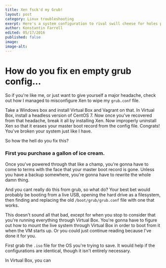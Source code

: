 ```yaml
---
title: Xen fsck'd my Grub!
layout: post
category: Linux troubleshooting
exerpt: Here's a system configuration to rival swill cheese for holes per unit of measurement. Take a Windows box, install Virtual Box and Vagrant on that. In Virtual Box, install a headless version of CentOS 7. Now once you've recovered from that headache, break it all by installing Xen. Now improperly uninstall Xen so that it erases your master boot record from the config file. 
author: Konstantin Farrell
edited: 05/17/2016
published: false
image:
image-alt:
---
```


# How do you fix en empty grub config...

So if you're like me, or just want to give yourself a major headache,
check out how I managed to misconfigure Xen to wipe my `grub.conf` file.

Take a Windows box and install Virtual Box and Vagrant on that.
In Virtual Box, install a headless version of CentOS 7.
Now once you've recovered from that headache, break it all by installing Xen.
Now improperly uninstall Xen so that it erases your master boot record from the config file.
Congrats! You've broken your system just like I have.

So how the hell do you fix this?

### First you purchase a gallon of ice cream.

Once you've powered through that like a champ, you're gonna have to come to terms with the
face that your master boot record is gone. Unless you have a backup somewhere, you're
gonna have to rewrite the whole damn thing.

And you cant really do this from grub, so what do?
Your best bet would probably be booting from a live USB, opening the hard drive as a filesystem,
then finding and replacing the old `/boot/grub/grub.conf` file with one that works.

This doesn't sound all that bad, except for when you stop to consider that you're running everything
through Virtual Box. You're gonna have to figure out how to mount the live system through Virtual Box
in order to boot from it when the VM starts up. Or you could just continue reading because
I've done it for you.

First grab the `.iso` file for the OS you're trying to save. It would help if the configurations are
identical, though it isn't entirely necessary.

In Virtual Box, you can 
